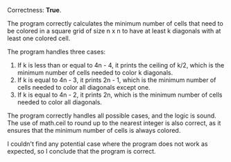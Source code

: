 Correctness: **True**.

The program correctly calculates the minimum number of cells that need to be colored in a square grid of size n x n to have at least k diagonals with at least one colored cell.

The program handles three cases:

1. If k is less than or equal to 4n - 4, it prints the ceiling of k/2, which is the minimum number of cells needed to color k diagonals.
2. If k is equal to 4n - 3, it prints 2n - 1, which is the minimum number of cells needed to color all diagonals except one.
3. If k is equal to 4n - 2, it prints 2n, which is the minimum number of cells needed to color all diagonals.

The program correctly handles all possible cases, and the logic is sound. The use of math.ceil to round up to the nearest integer is also correct, as it ensures that the minimum number of cells is always colored.

I couldn't find any potential case where the program does not work as expected, so I conclude that the program is correct.